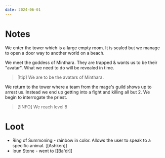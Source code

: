 ```yaml
---
date: 2024-06-01
---
```

# Notes

We enter the tower which is a large empty room. It is sealed but we manage to open a door way to another world on a beach.

We meet the goddess of Minthara. They are trapped & wants us to be their "avatar". What we need to do will be revealed in time.

> [!tip] We are to be the avatars of Minthara.

We return to the tower where a team from the mage's guild shows up to arrest us. Instead we end up getting into a fight and killing all but 2. We begin to interrogate the priest.

> [!INFO] We reach level 8
# Loot

* Ring of Summoning - rainbow in color. Allows the user to speak to a specific animal. [[Ashken]]
* Ioun Stone - went to [[Ba'dr]]